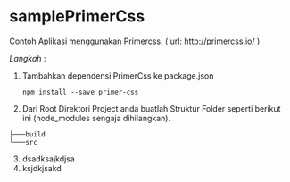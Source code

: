 # samplePrimerCss
Contoh Aplikasi menggunakan Primercss.
( url: http://primercss.io/ )

*Langkah* :
1. Tambahkan dependensi PrimerCss ke package.json

    ````
    npm install --save primer-css
    ````
2. Dari Root Direktori Project anda buatlah Struktur Folder seperti berikut ini (node_modules sengaja dihilangkan).

```` 
├───build
└───src
````

3. dsadksajkdjsa
4. ksjdkjsakd